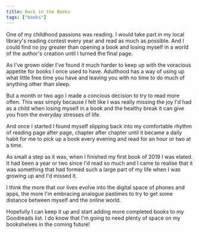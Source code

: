 ```yaml
---
title: Back in the Books
tags: ["books"]
---
```

One of my childhood passions was reading. I would take part in my local library's reading contest every year and read as much as possible. And I could find no joy greater than opening a book and losing myself in a world of the author's creation until I turned the final page.

As I've grown older I've found it much harder to keep up with the voracious appetite for books I once used to have. Adulthood has a way of using up what little free time you have and leaving you with no time to do much of anything other than sleep.

But a month or two ago I made a concious decision to try to read more often. This was simply because I felt like I was really missing the joy I'd had as a child when losing myself in a book and the healthy break it can give you from the everyday stresses of life.

And once I started I found myself slipping back into my comfortable rhythm of reading page after page, chapter after chapter until it became a daily habit for me to pick up a book every evening and read for an hour or two at a time.

As small a step as it was, when I finished my first book of 2019 I was elated. It had been a year or two since I'd read so much and I came to realise that it was something that had formed such a large part of my life when I was growing up and I'd missed it.

I think the more that our lives evolve into the digital space of phones and apps, the more I'm embracing analogue pastimes to try to get some distance between myself and the online world.

Hopefully I can keep it up and start adding more completed books to my Goodreads list. I do know that I'm going to need plenty of space on my bookshelves in the coming future!